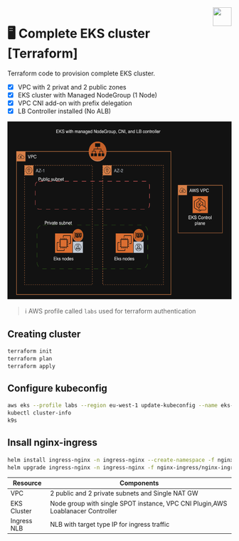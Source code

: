 <img src="https://avatars.githubusercontent.com/u/20859413?v=4" style="float:right;width:42px;height:42px;">

# :desktop_computer: Complete EKS cluster [Terraform]

 Terraform code to provision complete EKS cluster.  

- [x] VPC with 2  privat and 2 public zones
- [x] EKS cluster with Managed NodeGroup (1 Node)
- [x] VPC CNI add-on with prefix delegation
- [x] LB Controller installed (No ALB)

<img src="img/eks-design.png" width="600" height="400">



> :information_source: AWS profile called `labs` used for terraform authentication

## Creating cluster
```bash
terraform init
terraform plan
terraform apply
```

## Configure kubeconfig
```bash
aws eks --profile labs --region eu-west-1 update-kubeconfig --name eks-demo
kubectl cluster-info
k9s
```

## Insall nginx-ingress

```bash
helm install ingress-nginx -n ingress-nginx --create-namespace -f nginx-ingress/nginx-ingress-values.yaml ingress-nginx/ingress-nginx
helm upgrade ingress-nginx -n ingress-nginx -f nginx-ingress/nginx-ingress-values.yaml ingress-nginx/ingress-nginx
```

|Resource|Components|
|--------------------------|--------------------------|
|VPC| 2 public and 2 private subnets and Single NAT GW|
|EKS Cluster|Node group with single SPOT instance, VPC CNI Plugin,AWS Loablanacer Controller |
| Ingress NLB| NLB with target type IP for ingress traffic |


